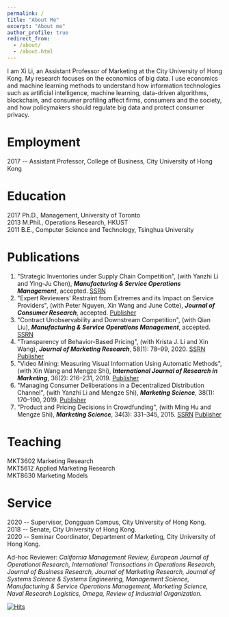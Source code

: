 ```yaml
---
permalink: /
title: "About Me"
excerpt: "About me"
author_profile: true
redirect_from: 
  - /about/
  - /about.html
---
```


I am Xi Li, an Assistant Professor of Marketing at the City University of Hong Kong. My research focuses on the economics of big data. I use economics and machine learning methods to understand how information technologies such as artificial intelligence, machine learning, data-driven algorithms, blockchain, and consumer profiling affect firms, consumers and the society, and how policymakers should regulate big data and protect consumer privacy.

Employment
======
2017 --   Assistant Professor, College of Business, City University of Hong Kong

Education
======
2017    Ph.D., Management, University of Toronto  
2013    M.Phil., Operations Research, HKUST  
2011    B.E., Computer Science and Technology, Tsinghua University

Publications
======
1. "Strategic Inventories under Supply Chain Competition", (with Yanzhi Li and Ying-Ju Chen), ***Manufacturing & Service Operations Management***, accepted. [SSRN](https://papers.ssrn.com/sol3/papers.cfm?abstract_id=3003887)
1. "Expert Reviewers’ Restraint from Extremes and its Impact on Service Providers", (with Peter Nguyen, Xin Wang and June Cotte), ***Journal of Consumer Research***, accepted. [Publisher](https://academic.oup.com/jcr/advance-article/doi/10.1093/jcr/ucaa037/5871927)
1. "Contract Unobservability and Downstream Competition", (with Qian Liu), ***Manufacturing & Service Operations Management***, accepted. [SSRN](https://papers.ssrn.com/sol3/papers.cfm?abstract_id=3339702)
1. "Transparency of Behavior-Based Pricing", (with Krista J. Li and Xin Wang), ***Journal of Marketing Research***, 58(1): 78–99, 2020. [SSRN](https://papers.ssrn.com/sol3/papers.cfm?abstract_id=3441906) [Publisher](https://journals.sagepub.com/doi/full/10.1177/0022243719881448)
1. "Video Mining: Measuring Visual Information Using Automatic Methods", (with Xin Wang and Mengze Shi), ***International Journal of Research in Marketing***, 36(2): 216–231, 2019. [Publisher](https://www.sciencedirect.com/science/article/pii/S0167811619300217)
1. "Managing Consumer Deliberations in a Decentralized Distribution Channel", (with Yanzhi Li and Mengze Shi), ***Marketing Science***, 38(1): 170–190, 2019. [Publisher](https://pubsonline.informs.org/doi/abs/10.1287/mksc.2018.1120)
1. "Product and Pricing Decisions in Crowdfunding", (with Ming Hu and Mengze Shi), ***Marketing Science***, 34(3): 331–345, 2015. [SSRN](https://papers.ssrn.com/sol3/papers.cfm?abstract_id=2405552) [Publisher](https://pubsonline.informs.org/doi/pdf/10.1287/mksc.2014.0900)


Teaching
======
MKT3602 Marketing Research  
MKT5612 Applied Marketing Research  
MKT8630 Marketing Models

Service
======
2020 --   Supervisor, Dongguan Campus, City University of Hong Kong.  
2018 --   Senate, City University of Hong Kong.  
2020 --   Seminar Coordinator, Department of Marketing, City University of Hong Kong.  

Ad-hoc Reviewer: *California Management Review, European Journal of Operational Research, International Transactions in Operations Research, Journal of Business Research, Journal of Marketing Research, Journal of Systems Science & Systems Engineering, Management Science, Manufacturing & Service Operations Management, Marketing Science, Naval Research Logistics, Omega, Review of Industrial Organization.*

[![Hits](https://hits.seeyoufarm.com/api/count/incr/badge.svg?url=https%3A%2F%2Fxitheory.github.io&count_bg=%2379C83D&title_bg=%23555555&icon=&icon_color=%23E7E7E7&title=Hits&edge_flat=false)](https://hits.seeyoufarm.com)

